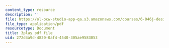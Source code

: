 ```yaml
---
content_type: resource
description: ''
file: https://ol-ocw-studio-app-qa.s3.amazonaws.com/courses/6-046j-design-and-analysis-of-algorithms-spring-2015/272d4a9d48200af44540305ae9583053_MEz1J9wY2iM.pdf
file_type: application/pdf
resourcetype: Document
title: 3play pdf file
uid: 272d4a9d-4820-0af4-4540-305ae9583053
---
```

